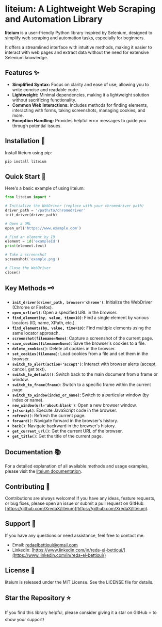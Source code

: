 # liteium: A Lightweight Web Scraping and Automation Library

**liteium** is a user-friendly Python library inspired by Selenium, designed to simplify web scraping and automation tasks, especially for beginners. 

It offers a streamlined interface with intuitive methods, making it easier to interact with web pages and extract data without the need for extensive Selenium knowledge.

## Features ✨

* **Simplified Syntax:**  Focus on clarity and ease of use, allowing you to write concise and readable code. 
* **Lightweight:**  Minimal dependencies, making it a lightweight solution without sacrificing functionality.
* **Common Web Interactions:**  Includes methods for finding elements, interacting with forms, taking screenshots, managing cookies, and more.
* **Exception Handling:**  Provides helpful error messages to guide you through potential issues.

## Installation 🚀

Install liteium using pip:

```bash
pip install liteium
```

## Quick Start 🚗

Here's a basic example of using liteium:

```python
from liteium import *

# Initialize the WebDriver (replace with your chromedriver path)
driver_path = '/path/to/chromedriver'
init_driver(driver_path)

# Open a URL
open_url('https://www.example.com')

# Find an element by ID
element = id('exampleId')
print(element.text)

# Take a screenshot
screenshot('example.png')

# Close the WebDriver
close() 
```

## Key Methods 🗝️

* **`init_driver(driver_path, browser='chrome')`**: Initialize the WebDriver (Chrome or Firefox).
* **`open_url(url)`**: Open a specified URL in the browser.
* **`find_element(by, value, time=10)`**:  Find a single element by various locators (ID, name, XPath, etc.).
* **`find_elements(by, value, time=10)`**: Find multiple elements using the same locator approach.
* **`screenshot(filename=None)`**: Capture a screenshot of the current page.
* **`save_cookies(filename=None)`**: Save the browser's cookies to a file.
* **`delete_cookies()`**: Delete all cookies in the browser.
* **`set_cookies(filename)`**: Load cookies from a file and set them in the browser.
* **`switch_to_alert(action='accept')`**: Interact with browser alerts (accept, cancel, get text).
* **`switch_to_default()`**: Switch back to the main document from a frame or window.
* **`switch_to_frame(frame)`**: Switch to a specific frame within the current page.
* **`switch_to_window(index_or_name)`**: Switch to a particular window (by index or name).
* **`new_window(url='about:blank')`**: Open a new browser window.
* **`js(script)`**: Execute JavaScript code in the browser.
* **`refresh()`**: Refresh the current page.
* **`forward()`**: Navigate forward in the browser's history.
* **`back()`**: Navigate backward in the browser's history.
* **`get_current_url()`**: Get the current URL of the browser.
* **`get_title()`**: Get the title of the current page.

##  Documentation 📚

For a detailed explanation of all available methods and usage examples, please visit the [liteium documentation](https://liteium-doc.vercel.app/).

## Contributing 🤝

Contributions are always welcome! If you have any ideas, feature requests, or bug fixes, please open an issue or submit a pull request on GitHub: [https://github.com/XredaX/liteium](https://github.com/XredaX/liteium).

## Support 📧

If you have any questions or need assistance, feel free to contact me:

* Email: redaelbettioui@gmail.com
* LinkedIn: [https://www.linkedin.com/in/reda-el-bettioui/](https://www.linkedin.com/in/reda-el-bettioui/)

## License 📝

liteium is released under the MIT License. See the LICENSE file for details.

## Star the Repository ⭐

If you find this library helpful, please consider giving it a star on GitHub ⭐ to show your support!
